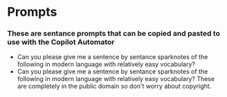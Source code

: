 # Prompts
### These are sentance prompts that can be copied and pasted to use with the Copilot Automator

* Can you please give me a sentence by sentance sparknotes of the following in modern language with relatively easy vocabulary?
* Can you please give me a sentence by sentance sparknotes of the following in modern language with relatively easy vocabulary? These are completely in the public domain so don't worry about copyright.